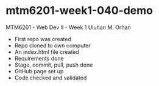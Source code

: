 # mtm6201-week1-040-demo
MTM6201 - Web Dev II - Week 1
Uluhan M. Orhan

- First repo was created
- Repo cloned to own computer
- An index.html file created
- Requirements done
- Stage, commit, pull, push done
- GitHub page set up
- Code checked and validated